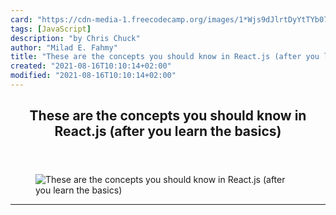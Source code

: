 ```yaml
---
card: "https://cdn-media-1.freecodecamp.org/images/1*Wjs9dJlrtDyYtTYb073_Vg.jpeg"
tags: [JavaScript]
description: "by Chris Chuck"
author: "Milad E. Fahmy"
title: "These are the concepts you should know in React.js (after you learn the basics)"
created: "2021-08-16T10:10:14+02:00"
modified: "2021-08-16T10:10:14+02:00"
---
```

<div class="site-wrapper">
<main id="site-main" class="site-main outer">
<div class="inner">
<article class="post-full post tag-javascript tag-programming tag-web-development tag-react tag-tech ">
<header class="post-full-header">
<h1 class="post-full-title">These are the concepts you should know in React.js (after you learn the basics)</h1>
</header>
<figure class="post-full-image">
<picture>
<source media="(max-width: 700px)" sizes="1px" srcset="data:image/gif;base64,R0lGODlhAQABAIAAAAAAAP///yH5BAEAAAAALAAAAAABAAEAAAIBRAA7 1w">
<source media="(min-width: 701px)" sizes="(max-width: 800px) 400px,
(max-width: 1170px) 700px,
1400px" srcset="https://cdn-media-1.freecodecamp.org/images/1*Wjs9dJlrtDyYtTYb073_Vg.jpeg 300w,
https://cdn-media-1.freecodecamp.org/images/1*Wjs9dJlrtDyYtTYb073_Vg.jpeg 600w,
https://cdn-media-1.freecodecamp.org/images/1*Wjs9dJlrtDyYtTYb073_Vg.jpeg 1000w,
https://cdn-media-1.freecodecamp.org/images/1*Wjs9dJlrtDyYtTYb073_Vg.jpeg 2000w">
<img onerror="this.style.display='none'" src="https://cdn-media-1.freecodecamp.org/images/1*Wjs9dJlrtDyYtTYb073_Vg.jpeg" alt="These are the concepts you should know in React.js (after you learn the basics)">
</picture>
</figure>
<section class="post-full-content">
<div class="post-content medium-migrated-article">
</div>
<hr>
</section>
</article>
</div>
</main>
</div>
<!-- Google Tag Manager (noscript) -->
<!-- End Google Tag Manager (noscript) -->
